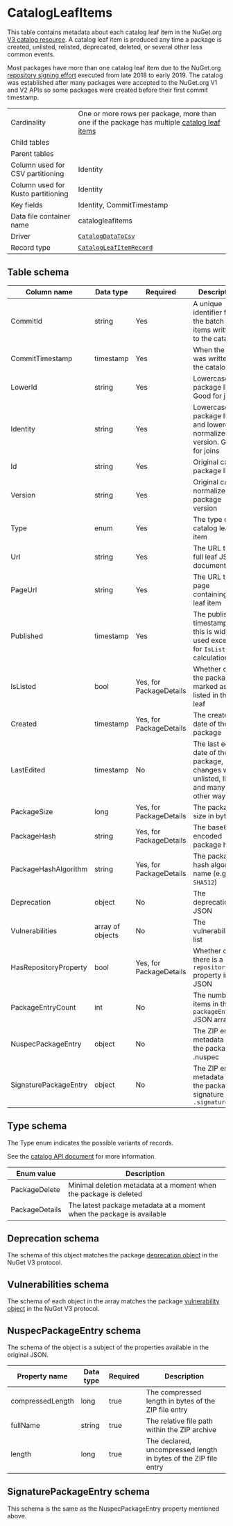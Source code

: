 # CatalogLeafItems

This table contains metadata about each catalog leaf item in the NuGet.org [V3 catalog resource](https://docs.microsoft.com/en-us/nuget/api/catalog-resource).
A catalog leaf item is produced any time a package is created, unlisted, relisted, deprecated, deleted, or several other less common events.

Most packages have more than one catalog leaf item due to the NuGet.org
[repository signing effort](https://devblogs.microsoft.com/nuget/introducing-repository-signatures/) executed from late
2018 to early 2019. The catalog was established after many packages were accepted to the NuGet.org V1 and V2 APIs so
some packages were created before their first commit timestamp.

|                                    |                                                                                                                                                                                         |
| ---------------------------------- | --------------------------------------------------------------------------------------------------------------------------------------------------------------------------------------- |
| Cardinality                        | One or more rows per package, more than one if the package has multiple [catalog leaf items](https://docs.microsoft.com/en-us/nuget/api/catalog-resource#catalog-item-object-in-a-page) |
| Child tables                       |                                                                                                                                                                                         |
| Parent tables                      |                                                                                                                                                                                         |
| Column used for CSV partitioning   | Identity                                                                                                                                                                                |
| Column used for Kusto partitioning | Identity                                                                                                                                                                                |
| Key fields                         | Identity, CommitTimestamp                                                                                                                                                               |
| Data file container name           | catalogleafitems                                                                                                                                                                        |
| Driver                             | [`CatalogDataToCsv`](../drivers/CatalogDataToCsv.md)                                                                                                                                    |
| Record type                        | [`CatalogLeafItemRecord`](../../src/Worker.Logic/Drivers/CatalogDataToCsv/CatalogLeafItemRecord.cs)                                                                                     |

## Table schema

| Column name           | Data type        | Required                | Description                                                                             |
| --------------------- | ---------------- | ----------------------- | --------------------------------------------------------------------------------------- |
| CommitId              | string           | Yes                     | A unique identifier for the batch of items written to the catalog                       |
| CommitTimestamp       | timestamp        | Yes                     | When the item was written to the catalog                                                |
| LowerId               | string           | Yes                     | Lowercase package ID. Good for joins                                                    |
| Identity              | string           | Yes                     | Lowercase package ID and lowercase, normalized version. Good for joins                  |
| Id                    | string           | Yes                     | Original case package ID                                                                |
| Version               | string           | Yes                     | Original case, normalized package version                                               |
| Type                  | enum             | Yes                     | The type of catalog leaf item                                                           |
| Url                   | string           | Yes                     | The URL to the full leaf JSON document                                                  |
| PageUrl               | string           | Yes                     | The URL to the page containing the leaf item                                            |
| Published             | timestamp        | Yes                     | The published timestamp, this is widely used except for `IsListed` calculation          |
| IsListed              | bool             | Yes, for PackageDetails | Whether or not the package is marked as listed in this leaf                             |
| Created               | timestamp        | Yes, for PackageDetails | The created date of the package                                                         |
| LastEdited            | timestamp        | No                      | The last edited date of the package, changes with unlisted, listed, and many other ways |
| PackageSize           | long             | Yes, for PackageDetails | The package size in bytes                                                               |
| PackageHash           | string           | Yes, for PackageDetails | The base64 encoded package hash                                                         |
| PackageHashAlgorithm  | string           | Yes, for PackageDetails | The package hash algorithm name (e.g. `SHA512`)                                         |
| Deprecation           | object           | No                      | The deprecation JSON                                                                    |
| Vulnerabilities       | array of objects | No                      | The vulnerabilities list                                                                |
| HasRepositoryProperty | bool             | Yes, for PackageDetails | Whether or not there is a `repository` property in the JSON                             |
| PackageEntryCount     | int              | No                      | The number of items in the `packageEntries` JSON array                                  |
| NuspecPackageEntry    | object           | No                      | The ZIP entry metadata for the package .nuspec                                          |
| SignaturePackageEntry | object           | No                      | The ZIP entry metadata for the package signature `.signature.p7s`                       |

## Type schema

The Type enum indicates the possible variants of records.

See the [catalog API document](https://docs.microsoft.com/en-us/nuget/api/catalog-resource#item-types) for more information.

| Enum value     | Description                                                           |
| -------------- | --------------------------------------------------------------------- |
| PackageDelete  | Minimal deletion metadata at a moment when the package is deleted     |
| PackageDetails | The latest package metadata at a moment when the package is available |

## Deprecation schema

The schema of this object matches the package [deprecation object](https://learn.microsoft.com/en-us/nuget/api/registration-base-url-resource#package-deprecation) in the NuGet V3 protocol.

## Vulnerabilities schema

The schema of each object in the array matches the package [vulnerability object](https://learn.microsoft.com/en-us/nuget/api/registration-base-url-resource#vulnerabilities) in the NuGet V3 protocol.

## NuspecPackageEntry schema

The schema of the object is a subject of the properties available in the original JSON.

| Property name    | Data type | Required | Description                                                      |
| ---------------- | --------- | -------- | ---------------------------------------------------------------- |
| compressedLength | long      | true     | The compressed length in bytes of the ZIP file entry             |
| fullName         | string    | true     | The relative file path within the ZIP archive                    |
| length           | long      | true     | The declared, uncompressed length in bytes of the ZIP file entry |

## SignaturePackageEntry schema

This schema is the same as the NuspecPackageEntry property mentioned above.
